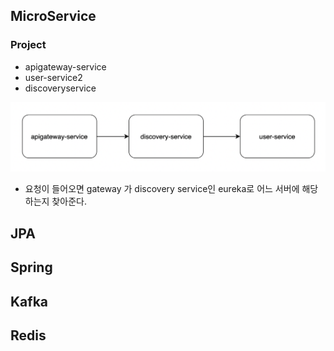 ## MicroService
### Project
- apigateway-service
- user-service2
- discoveryservice

![](./img/microservice.png)
- 요청이 들어오면 gateway 가 discovery service인 eureka로 어느 서버에 해당하는지 찾아준다. 

## JPA


## Spring


## Kafka

## Redis


